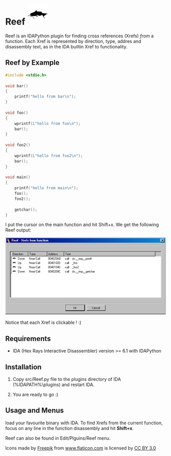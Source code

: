 

# Reef ![](images/ReefFish.png)

Reef is an IDAPython plugin for finding cross references (Xrefs) _from_ a function. Each Xref is represented by direction, type, addres and disassembly text, as in the IDA builtin Xref to functionality.


## Reef by Example

```C
#include <stdio.h>

void bar()
{
	printf("hello from bar\n");
}

void foo()
{
	wprintf(L"hello from foo\n");
	bar();
}

void foo2()
{
	wprintf(L"hello from foo2\n");
	bar();
}

void main()
{
	printf("hello from main\n");
	foo();
	foo2();

	getchar();
}
```

I put the cursor on the main function and hit Shift+x.
We get the following Reef output:

![Example Output](examples/images/example_0_output.png)

Notice that each Xref is clickable !
:)

## Requirements

- IDA (Hex Rays Interactive Disassembler) version >= 6.1 with IDAPython

## Installation

1. Copy src/Reef.py file to the plugins directory of IDA (%IDAPATH%\plugins) 
and restart IDA.

2. You are ready to go :)

## Usage and Menus

load your favourite binary with IDA.
To find Xrefs from the current function, focus on any line in the function disassembly and
hit **Shift+x**.

Reef can also be found in Edit/Plguins/Reef menu.


Icons made by <a href="http://www.freepik.com" title="Freepik">Freepik</a> from <a href="http://www.flaticon.com" title="Flaticon">www.flaticon.com</a> is licensed by <a href="http://creativecommons.org/licenses/by/3.0/" title="Creative Commons BY 3.0">CC BY 3.0</a>
